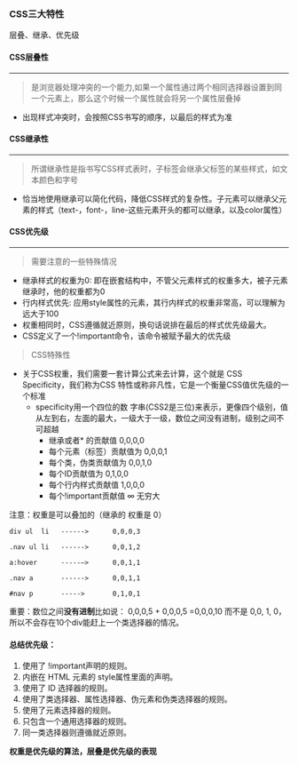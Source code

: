 ### CSS三大特性

层叠、继承、优先级

#### CSS层叠性
--------------------------------------------------------------------------------

> 是浏览器处理冲突的一个能力,如果一个属性通过两个相同选择器设置到同一个元素上，那么这个时候一个属性就会将另一个属性层叠掉

- 出现样式冲突时，会按照CSS书写的顺序，以最后的样式为准



#### CSS继承性
--------------------------------------------------------------------------------

> 所谓继承性是指书写CSS样式表时，子标签会继承父标签的某些样式，如文本颜色和字号

- 恰当地使用继承可以简化代码，降低CSS样式的复杂性。子元素可以继承父元素的样式（text-，font-，line-这些元素开头的都可以继承，以及color属性）




#### CSS优先级
--------------------------------------------------------------------------------

>  需要注意的一些特殊情况

- 继承样式的权重为0: 即在嵌套结构中，不管父元素样式的权重多大，被子元素继承时，他的权重都为0
- 行内样式优先: 应用style属性的元素，其行内样式的权重非常高，可以理解为远大于100
- 权重相同时，CSS遵循就近原则，换句话说排在最后的样式优先级最大。
- CSS定义了一个!important命令，该命令被赋予最大的优先级



> CSS特殊性

- 关于CSS权重，我们需要一套计算公式来去计算，这个就是 CSS Specificity，我们称为CSS 特性或称非凡性，它是一个衡量CSS值优先级的一个标准
  - specificity用一个四位的数 字串(CSS2是三位)来表示，更像四个级别，值从左到右，左面的最大，一级大于一级，数位之间没有进制，级别之间不可超越
    - 继承或者* 的贡献值 0,0,0,0
    - 每个元素（标签）贡献值为 0,0,0,1
    - 每个类，伪类贡献值为 0,0,1,0
    - 每个ID贡献值为 0,1,0,0
    - 每个行内样式贡献值 1,0,0,0
    - 每个!important贡献值 ∞ 无穷大



注意：权重是可以叠加的（继承的 权重是 0）

```
div ul  li   ------>      0,0,0,3

.nav ul li   ------>      0,0,1,2

a:hover      -----—>      0,0,1,1

.nav a       ------>      0,0,1,1   

#nav p       ----->       0,1,0,1
```



重要：数位之间**没有进制**比如说： 0,0,0,5 + 0,0,0,5 =0,0,0,10 而不是 0,0, 1, 0， 所以不会存在10个div能赶上一个类选择器的情况。



#### 总结优先级：
1. 使用了 !important声明的规则。
2. 内嵌在 HTML 元素的 style属性里面的声明。
3. 使用了 ID 选择器的规则。
4. 使用了类选择器、属性选择器、伪元素和伪类选择器的规则。
5. 使用了元素选择器的规则。
6. 只包含一个通用选择器的规则。
7. 同一类选择器则遵循就近原则。

**权重是优先级的算法，层叠是优先级的表现**